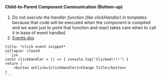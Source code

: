 #### Child-to-Parent Component Communication (Bottom-up)
1. *Do not execute the handler function (like clickHandler) in templates* because that code will be executed when the component is compiled and we want just to point that function and react takes care when to call it in base of event handled.
2. [Events doc](https://reactjs.org/docs/events.html)

````ad-example
title: *click event snippet*
collapse: closed
```jsx
const clickHandler = () => { console.log('Clicked!!!!') }
return (
	<button onClick={clickHandler}>Change Title</button>
)
```
````
